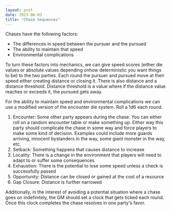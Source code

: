 ```yaml
---
layout: post
date: 2023-06-03
title: "Chase Sequences"
---
```

Chases have the following factors:

- The differences in speed between the pursuer and the pursued
- The ability to maintain that speed
- Environmental complications

To turn these factors into mechanics, we can give speed scores (either die values or absolute values depending onhow deterministic you want things to be) to the two parties. Each round the pursuer and pursued move at their speed either creating distance or closing it. There is also distance and a distance threshold. Distance threshold is a value where if the distance value reaches or exceeds it, the pursued gets away.

For the ability to maintain speed and environmental complications we can use a modified version of the encounter die system. Roll a 1d6 each round.

1. Encounter: Some other party appears during the chase. You can either roll on a random encounter table or make something up. Either way this party should complicate the chase in some way and force players to make some kind of decision. Examples could include more guards arriving, innocent bystanders in the way, some giant monster in the way, etc.
2. Setback: Something happens that causes distance to increase 
3. Locality: There is a change in the environment that players will need to adapt to or suffer some consequences
4. Exhaustion: There is the potential to lose some speed unless a check is successfully passed
5. Opportunity: Distance can be closed or gained at the cost of a resource
6. Gap Closure: Distance is further narrowed

Additionally, in the interest of avoiding a potential situation where a chase goes on indefinitely, the GM should set a clock that gets ticked each round. Once this clock completes the chase resolves in one party's favor.
